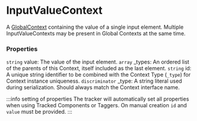 # InputValueContext
A [GlobalContext](/taxonomy/reference/global-contexts/overview.md) containing the value of a single input element. Multiple InputValueContexts may be present in Global Contexts at the same time.

### Properties
`string` value: The value of the input element.
`array` _types: An ordered list of the parents of this Context, itself included as the last element.
`string` id: A unique string identifier to be combined with the Context Type (`_type`) 
for Context instance uniqueness.
`discriminator` _type: A string literal used during serialization. Should always match the Context interface name.

:::info setting of properties
The tracker will automatically set all properties when using Tracked Components or Taggers. On manual creation `id` and `value` must be provided.
:::
